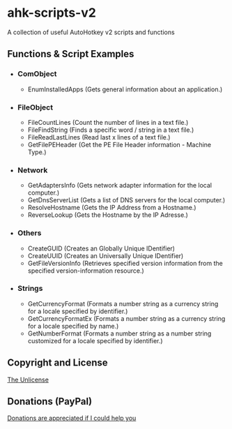 # ahk-scripts-v2
 A collection of useful AutoHotkey v2 scripts and functions


## Functions & Script Examples

- ### ComObject
	- EnumInstalledApps (Gets general information about an application.)


- ### FileObject
	- FileCountLines (Count the number of lines in a text file.)
	- FileFindString (Finds a specific word / string in a text file.)
	- FileReadLastLines (Read last x lines of a text file.)
	- GetFilePEHeader (Get the PE File Header information - Machine Type.)


- ### Network
	- GetAdaptersInfo (Gets network adapter information for the local computer.)
    - GetDnsServerList (Gets a list of DNS servers for the local computer.)
	- ResolveHostname (Gets the IP Address from a Hostname.)
	- ReverseLookup (Gets the Hostname by the IP Adresse.)


- ### Others
	- CreateGUID (Creates an Globally Unique IDentifier)
	- CreateUUID (Creates an Universally Unique IDentifier)
	- GetFileVersionInfo (Retrieves specified version information from the specified version-information resource.)


- ### Strings
	- GetCurrencyFormat (Formats a number string as a currency string for a locale specified by identifier.)
	- GetCurrencyFormatEx (Formats a number string as a currency string for a locale specified by name.)
	- GetNumberFormat (Formats a number string as a number string customized for a locale specified by identifier.)


## Copyright and License
[The Unlicense](LICENSE)


## Donations (PayPal)
[Donations are appreciated if I could help you](https://www.paypal.me/smithz)
